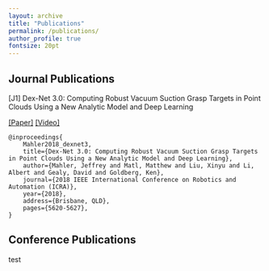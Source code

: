 ```yaml
---
layout: archive
title: "Publications"
permalink: /publications/
author_profile: true
fontsize: 20pt
---
```


<!-- {% if author.googlescholar %}
  You can also find my articles on <u><a href="{{author.googlescholar}}">my Google Scholar profile</a>.</u>
{% endif %}

{% include base_path %}

{% for post in site.publications.journal reversed %}
  {% include archive-single.html %}
{% endfor %} -->

## Journal Publications
[J1] Dex-Net 3.0: Computing Robust Vacuum Suction Grasp Targets in Point Clouds Using a New Analytic Model and Deep Learning



[[Paper]](http://alberthli.github.io/files/paper1.pdf) [[Video]](https://www.youtube.com/watch?v=dZIHmcaTJ_c&feature=emb_title)
```
@inproceedings{
	Mahler2018_dexnet3,
	title={Dex-Net 3.0: Computing Robust Vacuum Suction Grasp Targets in Point Clouds Using a New Analytic Model and Deep Learning},
	author={Mahler, Jeffrey and Matl, Matthew and Liu, Xinyu and Li, Albert and Gealy, David and Goldberg, Ken},
	journal={2018 IEEE International Conference on Robotics and Automation (ICRA)},
	year={2018},
	address={Brisbane, QLD},
	pages={5620-5627},
}
```

## Conference Publications
test
